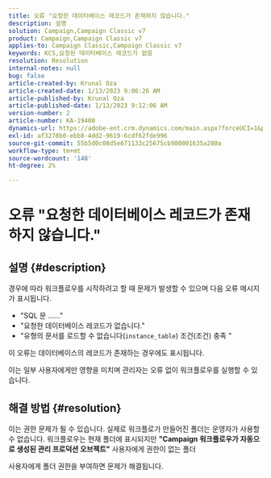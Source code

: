 ```yaml
---
title: 오류 "요청한 데이터베이스 레코드가 존재하지 않습니다."
description: 설명
solution: Campaign,Campaign Classic v7
product: Campaign,Campaign Classic v7
applies-to: Campaign Classic,Campaign Classic v7
keywords: KCS,요청된 데이터베이스 레코드가 없음
resolution: Resolution
internal-notes: null
bug: false
article-created-by: Krunal Oza
article-created-date: 1/13/2023 9:06:26 AM
article-published-by: Krunal Oza
article-published-date: 1/13/2023 9:12:06 AM
version-number: 2
article-number: KA-19400
dynamics-url: https://adobe-ent.crm.dynamics.com/main.aspx?forceUCI=1&pagetype=entityrecord&etn=knowledgearticle&id=4574fe8c-2193-ed11-aad1-6045bd006793
exl-id: af3278b0-ebb8-4dd2-9619-6cdf62fde996
source-git-commit: 55b5d0c08d5e671133c25675cb980001635a280a
workflow-type: tm+mt
source-wordcount: '148'
ht-degree: 2%

---
```


# 오류 &quot;요청한 데이터베이스 레코드가 존재하지 않습니다.&quot;

## 설명 {#description}


경우에 따라 워크플로우를 시작하려고 할 때 문제가 발생할 수 있으며 다음 오류 메시지가 표시됩니다.

- &quot;SQL 문 ......&quot;
- &quot;요청한 데이터베이스 레코드가 없습니다.&quot;
- &quot;유형의 문서를 로드할 수 없습니다(`instance_table`) 조건(조건) 충족 &quot;


이 오류는 데이터베이스의 레코드가 존재하는 경우에도 표시됩니다.

이는 일부 사용자에게만 영향을 미치며 관리자는 오류 없이 워크플로우를 실행할 수 있습니다.


## 해결 방법 {#resolution}


이는 권한 문제가 될 수 있습니다. 실제로 워크플로가 만들어진 폴더는 운영자가 사용할 수 없습니다. 워크플로우는 현재 폴더에 표시되지만 <b>&quot;Campaign 워크플로우가 자동으로 생성된 관리 프로덕션 오브젝트&quot;</b> 사용자에게 권한이 없는 폴더

사용자에게 폴더 권한을 부여하면 문제가 해결됩니다.
